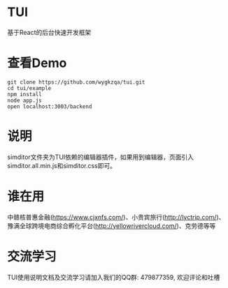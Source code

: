 # TUI
基于React的后台快速开发框架
# 查看Demo
```
git clone https://github.com/wygkzqa/tui.git
cd tui/example
npm install
node app.js
open localhost:3003/backend
```
# 说明
simditor文件夹为TUI依赖的编辑器插件，如果用到编辑器，页面引入simditor.all.min.js和simditor.css即可。

# 谁在用
中赣核普惠金融(https://www.cjxnfs.com/)、小贵宾旅行(http://lvctrip.com/)、豫满全球跨境电商综合孵化平台(http://yellowrivercloud.com/)、克劳德等等

# 交流学习
TUI使用说明文档及交流学习请加入我们的QQ群: 479877359, 欢迎评论和吐槽

